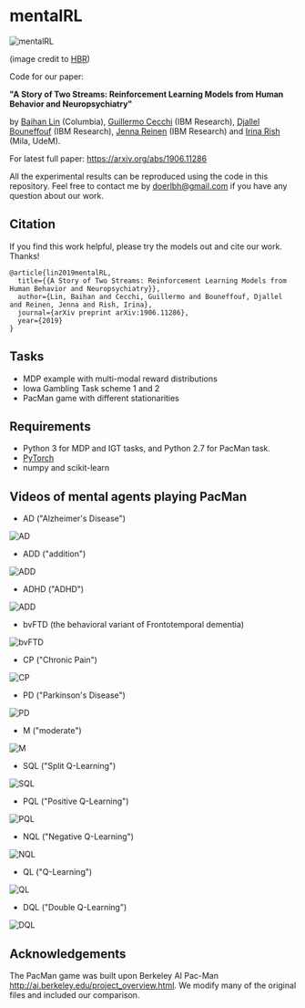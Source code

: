 # mentalRL


![mentalRL](./img/mentalRL.png "mentalRL")

(image credit to [HBR](https://hbr.org/2018/10/ais-potential-to-diagnose-and-treat-mental-illness))

 

Code for our paper: 

**"A Story of Two Streams: Reinforcement Learning Models from Human Behavior and Neuropsychiatry"** 

by [Baihan Lin](http://www.columbia.edu/~bl2681/) (Columbia), [Guillermo Cecchi](https://researcher.watson.ibm.com/researcher/view.php?person=us-gcecchi) (IBM Research), [Djallel Bouneffouf](https://scholar.google.com/citations?user=i2a1LUMAAAAJ&hl=en) (IBM Research), [Jenna Reinen](http://campuspress.yale.edu/jennareinen/) (IBM Research) and [Irina Rish](https://sites.google.com/site/irinarish/) (Mila, UdeM). 



For latest full paper: https://arxiv.org/abs/1906.11286

All the experimental results can be reproduced using the code in this repository. Feel free to contact me by doerlbh@gmail.com if you have any question about our work.



## Citation

If you find this work helpful, please try the models out and cite our work. Thanks!

    @article{lin2019mentalRL,
      title={{A Story of Two Streams: Reinforcement Learning Models from Human Behavior and Neuropsychiatry}},
      author={Lin, Baihan and Cecchi, Guillermo and Bouneffouf, Djallel and Reinen, Jenna and Rish, Irina},
      journal={arXiv preprint arXiv:1906.11286},
      year={2019}
    }



## Tasks

* MDP example with multi-modal reward distributions
* Iowa Gambling Task scheme 1 and 2
* PacMan game with different stationarities



## Requirements

* Python 3 for MDP and IGT tasks, and Python 2.7 for PacMan task.
* [PyTorch](http://pytorch.org/)
* numpy and scikit-learn



## Videos of mental agents playing PacMan



* AD ("Alzheimer's Disease")

![AD](./img/AD.gif "AD")


* ADD ("addition")

![ADD](./img/ADD.gif "ADD")


* ADHD ("ADHD")

![ADD](./img/ADHD.gif "ADHD")


* bvFTD (the behavioral variant of Frontotemporal dementia)

![bvFTD](./img/PD.gif "bvFTD")


* CP ("Chronic Pain")

![CP](./img/PD.gif "CP")


* PD ("Parkinson's Disease")

![PD](./img/PD.gif "PD")


* M ("moderate")

![M](./img/M.gif "M")


* SQL ("Split Q-Learning")

![SQL](./img/SQL.gif "SQL")


* PQL ("Positive Q-Learning")

![PQL](./img/PQL.gif "PQL")


* NQL ("Negative Q-Learning")

![NQL](./img/NQL.gif "NQL")


* QL ("Q-Learning")

![QL](./img/QL.gif "QL")


* DQL ("Double Q-Learning")

![DQL](./img/DQL.gif "DQL")



## Acknowledgements 

The PacMan game was built upon Berkeley AI Pac-Man http://ai.berkeley.edu/project_overview.html. We modify many of the original files and included our comparison.

